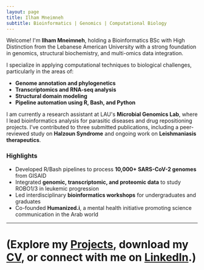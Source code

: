 ```yaml
---
layout: page
title: Ilham Mneimneh
subtitle: Bioinformatics | Genomics | Computational Biology
---
```


Welcome! I'm **Ilham Mneimneh**, holding a Bioinformatics BSc with High Distinction from the Lebanese American University with a strong foundation in genomics, structural biochemistry, and multi-omics data integration.

I specialize in applying computational techniques to biological challenges, particularly in the areas of:
- **Genome annotation and phylogenetics**
- **Transcriptomics and RNA-seq analysis**
- **Structural domain modeling**
- **Pipeline automation using R, Bash, and Python**

I am currently a research assistant at LAU's **Microbial Genomics Lab**, where I lead bioinformatics analysis for parasitic diseases and drug repositioning projects. I’ve contributed to three submitted publications, including a peer-reviewed study on **Halzoun Syndrome** and ongoing work on **Leishmaniasis therapeutics**.

### Highlights
- Developed R/Bash pipelines to process **10,000+ SARS-CoV-2 genomes** from GISAID
- Integrated **genomic, transcriptomic, and proteomic data** to study ROBO1/3 in leukemic progression
- Led interdisciplinary **bioinformatics workshops** for undergraduates and graduates
- Co-founded **Humanized.i**, a mental health initiative promoting science communication in the Arab world

---
# (Explore my [Projects](/projects/), download my [CV](/assets/Ilham_Mneimneh_CV.pdf), or connect with me on [LinkedIn](https://www.linkedin.com/in/ilham-mneimneh/).)
